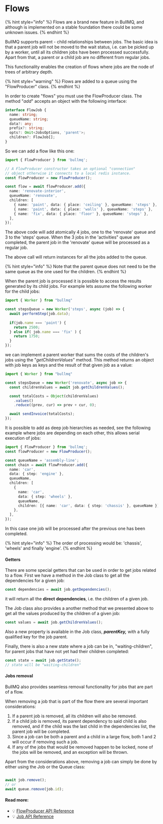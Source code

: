 # Flows

{% hint style="info" %}
Flows are a brand new feature in BullMQ, and although is implemented on a stable foundation there could be some unknown issues.
{% endhint %}

BullMQ supports parent - child relationships between jobs. The basic idea is that a parent job will not be moved to the wait status, i.e. can be picked up by a worker, until all its children jobs have been processed successfully. Apart from that, a parent or a child job are no different from regular jobs.

This functionality enables the creation of flows where jobs are the node of trees of arbitrary depth.

{% hint style="warning" %}
Flows are added to a queue using the "FlowProducer" class.
{% endhint %}

In order to create "flows" you must use the FlowProducer class. The method "_add_" accepts an object with the following interface:

```typescript
interface FlowJob {
  name: string;
  queueName: string;
  data?: any;
  prefix?: string;
  opts?: Omit<JobsOptions, 'parent'>;
  children?: FlowJob[];
}
```

So we can add a flow like this one:

```typescript
import { FlowProducer } from 'bullmq';

// A FlowProducer constructor takes an optional "connection"
// object otherwise it connects to a local redis instance.
const flowProducer = new FlowProducer();

const flow = await flowProducer.add({
  name: 'renovate-interior',
  queueName: 'renovate',
  children: [
    { name: 'paint', data: { place: 'ceiling' }, queueName: 'steps' },
    { name: 'paint', data: { place: 'walls' }, queueName: 'steps' },
    { name: 'fix', data: { place: 'floor' }, queueName: 'steps' },
  ],
});
```

The above code will add atomically 4 jobs, one to the 'renovate' queue and 3 to the 'steps' queue. When the 3 jobs in the 'activities" queue are completed, the parent job in the 'renovate' queue will be processed as a regular job.

The above call will return instances for all the jobs added to the queue. 

{% hint style="info" %}
Note that the parent queue does not need to be the same queue as the one used for the children.
{% endhint %}

When the parent job is processed it is possible to access the results generated by its child jobs. For example lets assume the following worker for the child jobs:

```typescript
import { Worker } from "bullmq"

const stepsQueue = new Worker('steps', async (job) => {
  await performStep(job.data);
  
  if(job.name === 'paint') {
    return 2500;
  } else if( job.name === 'fix' ) {
    return 1750;
  }
});
```

we can implement a parent worker that sums the costs of the children's jobs using the "_getChildrenValues_" method. This method returns an object with job keys as keys and the result of that given job as a value:

```typescript
import { Worker } from "bullmq"

const stepsQueue = new Worker('renovate', async job => {
  const childrenValues = await job.getChildrenValues();

  const totalCosts = Object(childrenValues)
    .values()
    .reduce((prev, cur) => prev + cur, 0);

  await sendInvoice(totalCosts);
});
```

It is possible to add as deep job hierarchies as needed, see the following example where jobs are depending on each other, this allows serial execution of jobs:

```typescript
import { FlowProducer } from 'bullmq';
const flowProducer = new FlowProducer();

const queueName = 'assembly-line';
const chain = await flowProducer.add({
  name: 'car',
  data: { step: 'engine' },
  queueName,
  children: [
    {
      name: 'car',
      data: { step: 'wheels' },
      queueName,
      children: [{ name: 'car', data: { step: 'chassis' }, queueName }],
    },
  ],
});
```

In this case one job will be processed after the previous one has been completed.

{% hint style="info" %}
The order of processing would be: 'chassis', 'wheels' and finally 'engine'.
{% endhint %}

#### Getters

There are some special getters that can be used in order to get jobs related to a flow. First we have a method in the Job class to get all the dependencies for a given job:

```typescript
const dependencies = await job.getDependencies();
```

it will return all the **direct** **dependencies**, i.e. the children of a given job.

The Job class also provides a another method that we presented above to get all the values produced by the children of a given job:

```typescript
const values = await job.getChildrenValues();
```

Also a new property is available in the Job class, _**parentKey,**_  with a fully qualified key for the job parent.

Finally, there is also a new state where a job can be in, "waiting-children", for parent jobs that have not yet had their children completed:

```typescript
const state = await job.getState();
// state will be "waiting-children"
```

#### Jobs removal

BullMQ also provides seamless removal functionality for jobs that are part of a flow. 

When removing a job that is part of the flow there are several important considerations:

1. If a parent job is removed, all its children will also be removed.
2. If a child job is removed, its parent dependency to said child is also removed, and if the child was the last child in the dependencies list, the parent job will be completed.
3. Since a job can be both a parent and a child in a large flow, both 1 and 2 will occur if removing such a job.
4. If any of the jobs that would be removed happen to be locked, none of the jobs will be removed, and an exception will be thrown.

Apart from the considerations above, removing a job can simply be done by either using the Job or the Queue class:

```typescript

await job.remove();
// or
await queue.remove(job.id);

```

#### Read more: 

* 💡 [FlowProducer API Reference](https://github.com/taskforcesh/bullmq/blob/master/docs/gitbook/api/bullmq.flowproducer.md)
* 💡 [Job API Reference](https://github.com/taskforcesh/bullmq/blob/master/docs/gitbook/api/bullmq.job.md)

